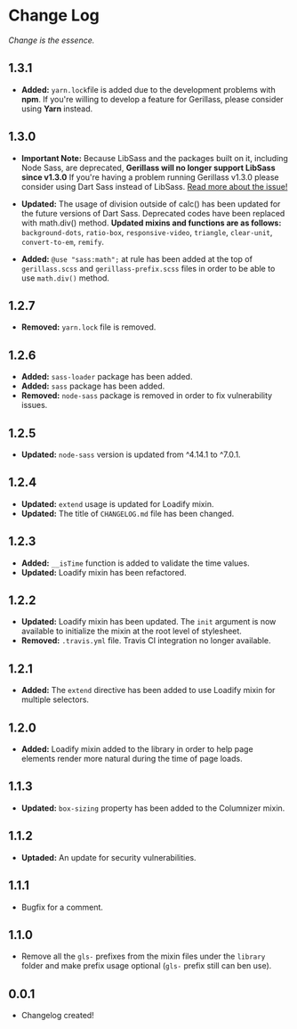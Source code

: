 # Change Log
_Change is the essence._

## 1.3.1

- **Added:** `yarn.lock`file is added due to the development problems with **npm**. If you're willing to develop a feature for Gerillass, please consider using **Yarn** instead.

## 1.3.0

- **Important Note:** Because LibSass and the packages built on it, including Node Sass, are deprecated, **Gerillass will no longer support LibSass since v1.3.0** If you're having a problem running Gerillass v1.3.0 please consider using Dart Sass instead of LibSass. [Read more about the issue!](https://sass-lang.com/blog/libsass-is-deprecated)

- **Updated:** The usage of division outside of calc() has been updated for the future versions of Dart Sass. Deprecated codes have been replaced with math.div() method. **Updated mixins and functions are as follows:** `background-dots`, `ratio-box`, `responsive-video`, `triangle`, `clear-unit`, `convert-to-em`, `remify`.

- **Added:** `@use "sass:math";` at rule has been added at the top of `gerillass.scss` and `gerillass-prefix.scss` files in order to be able to use `math.div()` method.

## 1.2.7

- **Removed:** `yarn.lock` file is removed.

## 1.2.6

- **Added:** `sass-loader` package has been added.
- **Added:** `sass` package has been added.
- **Removed:** `node-sass` package is removed in order to fix vulnerability issues.

## 1.2.5

- **Updated:** `node-sass` version is updated from ^4.14.1 to ^7.0.1.

## 1.2.4

- **Updated:** `extend` usage is updated for Loadify mixin.
- **Updated:** The title of `CHANGELOG.md` file has been changed.

## 1.2.3

- **Added:** `__isTime` function is added to validate the time values.
- **Updated:** Loadify mixin has been refactored.

## 1.2.2

- **Updated:** Loadify mixin has been updated. The `init` argument is now available to initialize the mixin at the root level of stylesheet.
- **Removed:** `.travis.yml` file. Travis CI integration no longer available.

## 1.2.1

- **Added:** The `extend` directive has been added to use Loadify mixin for multiple selectors.

## 1.2.0

- **Added:** Loadify mixin added to the library in order to help page elements render more natural during the time of page loads.

## 1.1.3

- **Updated:** `box-sizing` property has been added to the Columnizer mixin.

## 1.1.2

- **Uptaded:** An update for security vulnerabilities.

## 1.1.1

- Bugfix for a comment.

## 1.1.0

- Remove all the `gls-` prefixes from the mixin files under the `library` folder and make prefix usage optional (`gls-` prefix still can ben use).

## 0.0.1

- Changelog created!
